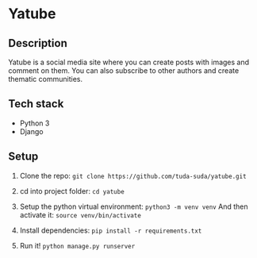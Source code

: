 # Yatube

## Description
Yatube is a social media site where you can create posts with images and comment on them. You can also subscribe to other authors and create thematic communities.

## Tech stack
- Python 3
- Django

## Setup
1. Clone the repo:
`git clone https://github.com/tuda-suda/yatube.git`

2. cd into project folder:
`cd yatube`

3. Setup the python virtual environment:
`python3 -m venv venv`
And then activate it:
`source venv/bin/activate`  

4. Install dependencies:
`pip install -r requirements.txt`

5. Run it!
`python manage.py runserver`
